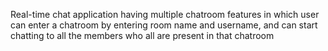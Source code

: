  Real-time chat application having multiple chatroom features in which user can enter a chatroom by entering room name and username, 
 and can start chatting to all the members who all are present in that chatroom
 
